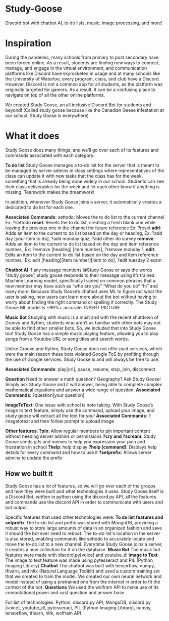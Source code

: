 # Study-Goose
Discord bot with chatbot AI, to do lists, music, image processing, and more!

# Inspiration
During the pandemic, many schools from primary to post secondary have been forced online. As a result, students are finding new ways to connect, manage, and engage in the virtual environment, and communication platforms like Discord have skyrocketed in usage and at many schools like the University of Waterloo, every program, class, and club have a Discord. However, Discord is not a common app for all students, as the platform was originally targeted for gamers. As a result, it can be a confusing place to navigate on top of all the other online platforms.

We created Study Goose, an all inclusive Discord Bot for students and beyond! (Called study goose because like the Canadian Geese infestation at our school, Study Goose is everywhere)

# What it does
Study Goose does many things, and we’ll go over each of its features and commands associated with each category.

**To do list**
Study Goose manages a to-do list for the server that is meant to be managed by server admins in class settings where representatives of the class can update it with new tasks that the class has for the week, something that is already being done widely in our school. Students can see their class deliverables for the week and let each other know if anything is missing. Teamwork makes the dreamwork!

In addition, whenever Study Goose joins a server, it automatically creates a dedicated to do list for each one.

**Associated Commands:**
settodo: Moves the to do list to the current channel
          Ex: ?settodo
**reset**: Resets the to do list, creating a fresh blank one while leaving the previous one in the channel for future reference
          Ex: ?reset
**add**: Adds an item to the current to do list based on the day or heading,
          Ex: ?add day [your item to do], ?add monday quiz, ?add other do survey
**remove**:
            Adds an item to the current to do list based on the day and item reference number.,
          Ex: ?remove [heading] [item number],  ?remove monday 1,
**edit**: Edits an item to the current to do list based on the day and item reference number.,
          Ex: edit [heading][item number][item to do], ?edit tuesday 2 exam

**Chatbot AI**
If any message mentions @Study Goose or says the words “study goose”, study goose responds to their message using it’s trained Machine Learning model, specifically trained on common phrases that a new member may have such as “who are you” “What do you do”  “hi” and many more. Because Study Goose’s chatbot uses ML to figure out what the user is asking, new users can learn more about the bot without having to worry about finding the right command or spelling it correctly. The Study Goose ML model is ~99%+ accurate.
 INSERT PICTURE

**Music Bot**
Studying with music is a must and with the recent shutdown of Groovy and Rythm, students who aren’t as familiar with other bots may not be able to find other smaller bots. So, we included that into Study Goose too! Study Goose has a simple music playing feature, allowing you to play songs from a Youtube URL or song titles and search words. 

Unlike Groove and Rythm, Study Goose does not offer paid services, which were the main reason these bots violated Google ToS by profiting through the use of Google services. Study Goose is and will always be free to use.

**Associated Commands**: play[url], pause, resume, stop, join, disconnect

**Question**
Need to answer a math question? Geography? Ask Study Goose! Simply ask Study Goose and it will answer, being able to complete complex mathematical equations and answer a wide range of question.
**Associated Commands**: ?question[your question]

**imageToText**:
One issue with school is note taking. With Study Goose’s image to text feature, simply use the command, upload your image, and study goose will extract all the text for you!
**Associated Commands**: ?imagetotext and then follow prompt to upload image

**Other features**:
**?pin**: Allow regular members to pin important content without needing server admins or permissions
**?cry and ?scream**: Study Goose sends gifs and memes to help you expression your pain and frustration in school
**?help**: help display
**?help [command]**: Displays help details for every command and how to use it
**?setprefix**: Allows server admins to update the prefix

## How we built it
Study Goose has a lot of features, so we will go over each of the groups and how they were built and what technologies it uses. Study Goose itself is a Discord Bot, written in python using the discord.py API, all the features and commands use the discord API in order to communicate with users and bot output.

Specific features that used other technologies were:
**To do list features and setprefix**
The to-do list and prefix was stored with MongoDB, providing a robust way to store large amounts of data in an organized fashion and save it should the bot ever need to reboot. The to-do list's location in the server is also stored, enabling commands like settodo to accurately locate and move the to-do list to a new channel. Everytime Study Goose joins a server, it creates a new collection for it on the database.
**Music Bot**
The music bot features were made with discord.py[voice] and youtube_dl
I**mage to Text**
The image to text feature was made using pytesseract and PIL (Python Imaging Library)
**Chatbot**
The chatbot was built with tensorflow, numpy, tflearn, and nltk (Natural Language Toolkit) and used a custom training set that we created to train the model. We created our own neural network and model instead of using a pretrained one from the internet in order to fit the context of the bot.
**Questions**
We used the wolfram API to make use of its computational power and vast question and answer base

Full list of technologies: Python, discord.py API, MongoDB, discord.py [voice], youtube_dl, pytesseract, PIL (Python Imaging Library), numpy, tensorflow, tflearn, nltk, wolfram API
